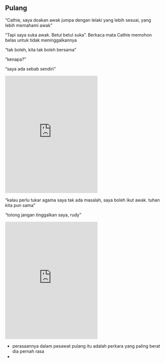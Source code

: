 ## Pulang

“Cathie, saya doakan awak jumpa dengan lelaki yang lebih sesuai, yang lebih memahami awak”

“Tapi saya suka awak. Betul betul suka”. Berkaca mata Cathie memohon belas untuk tidak meninggalkannya

“tak boleh, kita tak boleh bersama”

“kenapa?”

“saya ada sebab sendiri”

<iframe src="https://embed.spotify.com/?uri=spotify%3Atrack%3A6T9piScyBSQTWYkp1pLC7D" width="300" height="380" frameborder="0" allowtransparency="true"></iframe>

“kalau perlu tukar agama saya tak ada masalah, saya boleh ikut awak. tuhan kita pun sama”

“tolong jangan tinggalkan saya, rudy”

<iframe src="https://embed.spotify.com/?uri=spotify%3Atrack%3A65htaTTo77jCcmzBL1ecTY" width="300" height="380" frameborder="0" allowtransparency="true"></iframe>

- perasaannya dalam pesawat pulang itu adalah perkara yang paling berat dia pernah rasa
- 